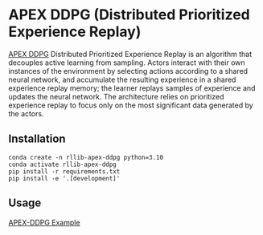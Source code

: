 # APEX DDPG (Distributed Prioritized Experience Replay)

[APEX DDPG](https://arxiv.org/pdf/1803.00933.pdf) Distributed Prioritized Experience Replay is an algorithm that decouples
active learning from sampling. Actors interact with their own instances of the environment by selecting actions according
to a shared neural network, and accumulate the resulting experience in a shared experience replay memory; the learner replays samples of experience and updates the neural network. The architecture relies on prioritized experience replay to
focus only on the most significant data generated by the actors.

## Installation

```
conda create -n rllib-apex-ddpg python=3.10
conda activate rllib-apex-ddpg
pip install -r requirements.txt
pip install -e '.[development]'
```

## Usage

[APEX-DDPG Example]()